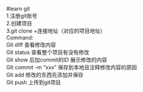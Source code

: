 #learn git  
1.注册git账号  
2.创建项目  
3.git clone +连接地址（对应的项目地址）  
Command:  
    Git diff   查看修改内容  
    Git status    查看整个项目有没有修改  
    Git show   后加commit的ID 展示修改的内容  
    GIt commit -m “xxx”   保存到本地且注释修改内容的原因  
    Git add   修改的东西先添加并保存  
    Git push  上传到git项目  

